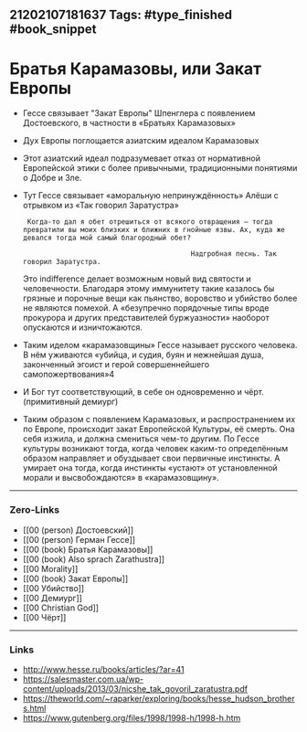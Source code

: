 21202107181637
Tags: #type_finished #book_snippet
---
# Братья Карамазовы, или Закат Европы

 - Гессе связывает "Закат Европы" Шпенглера с появлением Достоевского, в  частности в «Братьях Карамазовых»
 - Дух Европы поглощается азиатским идеалом Карамазовых
 - Этот азиатский идеал подразумевает отказ от нормативной Европейской этики с более привычными, традиционными понятиями о Добре и Зле. 
 - Тут Гессе связывает «аморальную непринуждённость» Алёши с отрывком из «Так говорил Заратустра»

		Когда-то дал я обет отрешиться от всякого отвращения — тогда превратили вы моих близких и ближних в гнойные язвы. Ах, куда же девался тогда мой самый благородный обет?
																						    
												Надгробная песнь. Так говорил Заратустра. 

   Это indifference делает возможным новый вид святости и человечности. Благодаря этому иммунитету такие казалось бы грязные и порочные вещи как пьянство, воровство и убийство более не являются помехой. А «безупречно порядочные типы вроде прокурора и других представителей буржуазности» наоборот опускаются и изничтожаются.

 - Таким иделом «карамазовщины» Гессе называет русского человека. В нём уживаются «убийца, и судия, буян и нежнейшая душа, законченный эгоист и герой совершеннейшего самопожертвования»4

 - И Бог тут соответствующий, в себе он одновременно и чёрт. (примитивный демиург)
   
 - Таким образом с появлением Карамазовых, и распространением их по Европе, происходит закат Европейской Культуры, её смерть. Она себя изжила, и должна смениться чем-то другим. По Гессе культуры возникают тогда, когда человек каким-то определённым образом направляет и обуздывает свои первичные инстинкты. А умирает она тогда, когда инстинкты «устают» от установленной морали и высвобождаются» в «карамазовщину».

---
### Zero-Links
- [[00 (person) Достоевский]]
- [[00 (person) Герман Гессе]]
- [[00 (book) Братья Карамазовы]]
- [[00 (book) Also sprach Zarathustra]]
- [[00 Morality]]
- [[00 (book) Закат Европы]]
- [[00 Убийство]]
- [[00 Демиург]]
- [[00 Christian God]]
- [[00 Чёрт]]
---
### Links
- http://www.hesse.ru/books/articles/?ar=41
- https://salesmaster.com.ua/wp-content/uploads/2013/03/nicshe_tak_govoril_zaratustra.pdf
- https://theworld.com/~raparker/exploring/books/hesse_hudson_brothers.html
- https://www.gutenberg.org/files/1998/1998-h/1998-h.htm